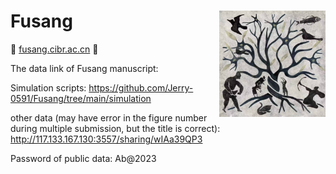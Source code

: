 # Fusang <img align="right" src="https://github.com/Jerry-0591/Fusang/blob/main/logo.jpg" width="170" height="170"/>
💜 [fusang.cibr.ac.cn](fusang.cibr.ac.cn/) 💜

The data link of Fusang manuscript:

Simulation scripts: https://github.com/Jerry-0591/Fusang/tree/main/simulation

other data (may have error in the figure number during multiple submission, but the title is correct): http://117.133.167.130:3557/sharing/wIAa39QP3 

Password of public data: Ab@2023
